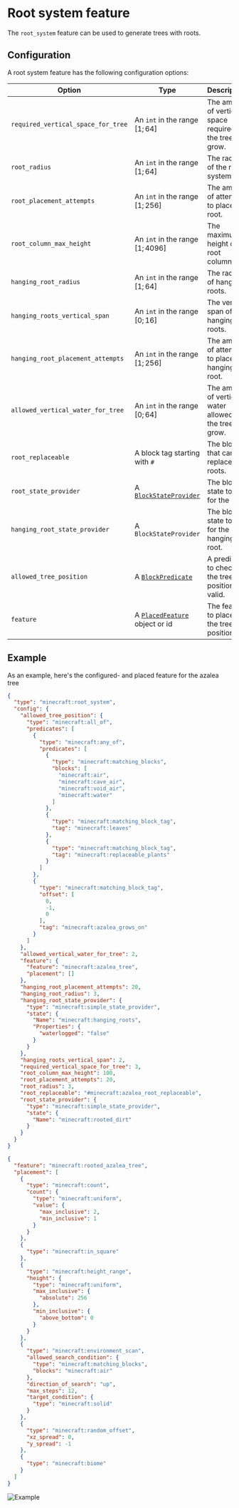 # Root system feature

The `root_system` feature can be used to generate trees with roots.

## Configuration

A root system feature has the following configuration options:

| Option                             | Type                                                        | Description                                                 |
|------------------------------------|-------------------------------------------------------------|-------------------------------------------------------------|
| `required_vertical_space_for_tree` | An `int` in the range $[1;64]$                              | The amount of vertical space required for the tree to grow. |
| `root_radius`                      | An `int` in the range $[1;64]$                              | The radius of the root system.                              |
| `root_placement_attempts`          | An `int` in the range $[1;256]$                             | The amount of attempts to place a root.                     |
| `root_column_max_height`           | An `int` in the range $[1;4096]$                            | The maximum height of a root column.                        |
| `hanging_root_radius`              | An `int` in the range $[1;64]$                              | The radius of hanging roots.                                |
| `hanging_roots_vertical_span`      | An `int` in the range $[0;16]$                              | The vertical span of hanging roots.                         |
| `hanging_root_placement_attempts`  | An `int` in the range $[1;256]$                             | The amount of attempts to place a hanging root.             |
| `allowed_vertical_water_for_tree`  | An `int` in the range $[0;64]$                              | The amount of vertical water allowed for the tree to grow.  |
| `root_replaceable`                 | A block tag starting with `#`                               | The blocks that can be replaced by roots.                   |
| `root_state_provider`              | A [`BlockStateProvider`](../../block-state-provider.md)     | The block state to use for the root.                        |
| `hanging_root_state_provider`      | A `BlockStateProvider`                                      | The block state to use for the hanging root.                |
| `allowed_tree_position`            | A [`BlockPredicate`](../placed-feature.md#block-predicates) | A predicate to check if the tree position is valid.         |
| `feature`                          | A [`PlacedFeature`](../placed-feature.md) object or id      | The feature to place at the tree position.                  |

## Example

As an example, here's the configured- and placed feature for the azalea tree

```json title="configured_feature/rooted_azalea_tree.json"
{
  "type": "minecraft:root_system",
  "config": {
    "allowed_tree_position": {
      "type": "minecraft:all_of",
      "predicates": [
        {
          "type": "minecraft:any_of",
          "predicates": [
            {
              "type": "minecraft:matching_blocks",
              "blocks": [
                "minecraft:air",
                "minecraft:cave_air",
                "minecraft:void_air",
                "minecraft:water"
              ]
            },
            {
              "type": "minecraft:matching_block_tag",
              "tag": "minecraft:leaves"
            },
            {
              "type": "minecraft:matching_block_tag",
              "tag": "minecraft:replaceable_plants"
            }
          ]
        },
        {
          "type": "minecraft:matching_block_tag",
          "offset": [
            0,
            -1,
            0
          ],
          "tag": "minecraft:azalea_grows_on"
        }
      ]
    },
    "allowed_vertical_water_for_tree": 2,
    "feature": {
      "feature": "minecraft:azalea_tree",
      "placement": []
    },
    "hanging_root_placement_attempts": 20,
    "hanging_root_radius": 3,
    "hanging_root_state_provider": {
      "type": "minecraft:simple_state_provider",
      "state": {
        "Name": "minecraft:hanging_roots",
        "Properties": {
          "waterlogged": "false"
        }
      }
    },
    "hanging_roots_vertical_span": 2,
    "required_vertical_space_for_tree": 3,
    "root_column_max_height": 100,
    "root_placement_attempts": 20,
    "root_radius": 3,
    "root_replaceable": "#minecraft:azalea_root_replaceable",
    "root_state_provider": {
      "type": "minecraft:simple_state_provider",
      "state": {
        "Name": "minecraft:rooted_dirt"
      }
    }
  }
}
```

```json title="placed_feature/rooted_azalea_tree.json"
{
  "feature": "minecraft:rooted_azalea_tree",
  "placement": [
    {
      "type": "minecraft:count",
      "count": {
        "type": "minecraft:uniform",
        "value": {
          "max_inclusive": 2,
          "min_inclusive": 1
        }
      }
    },
    {
      "type": "minecraft:in_square"
    },
    {
      "type": "minecraft:height_range",
      "height": {
        "type": "minecraft:uniform",
        "max_inclusive": {
          "absolute": 256
        },
        "min_inclusive": {
          "above_bottom": 0
        }
      }
    },
    {
      "type": "minecraft:environment_scan",
      "allowed_search_condition": {
        "type": "minecraft:matching_blocks",
        "blocks": "minecraft:air"
      },
      "direction_of_search": "up",
      "max_steps": 12,
      "target_condition": {
        "type": "minecraft:solid"
      }
    },
    {
      "type": "minecraft:random_offset",
      "xz_spread": 0,
      "y_spread": -1
    },
    {
      "type": "minecraft:biome"
    }
  ]
}
```

![Example](https://i.imgur.com/Qatgkm7.jpeg)